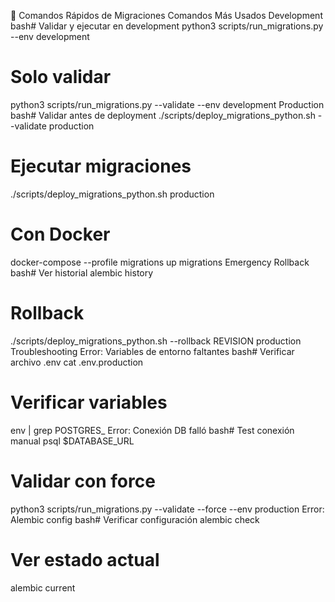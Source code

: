 🚀 Comandos Rápidos de Migraciones
Comandos Más Usados
Development
bash# Validar y ejecutar en development
python3 scripts/run_migrations.py --env development

# Solo validar
python3 scripts/run_migrations.py --validate --env development
Production
bash# Validar antes de deployment
./scripts/deploy_migrations_python.sh --validate production

# Ejecutar migraciones
./scripts/deploy_migrations_python.sh production

# Con Docker
docker-compose --profile migrations up migrations
Emergency Rollback
bash# Ver historial
alembic history

# Rollback
./scripts/deploy_migrations_python.sh --rollback REVISION production
Troubleshooting
Error: Variables de entorno faltantes
bash# Verificar archivo .env
cat .env.production

# Verificar variables
env | grep POSTGRES_
Error: Conexión DB falló
bash# Test conexión manual
psql $DATABASE_URL

# Validar con force
python3 scripts/run_migrations.py --validate --force --env production
Error: Alembic config
bash# Verificar configuración
alembic check

# Ver estado actual
alembic current
